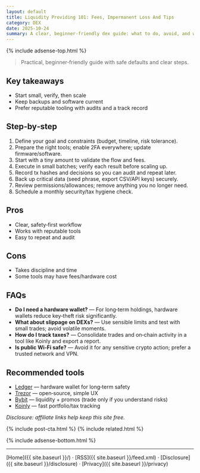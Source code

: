 ```yaml
---
layout: default
title: Liquidity Providing 101: Fees, Impermanent Loss And Tips
category: DEX
date: 2025-10-24
summary: A clear, beginner‑friendly dex guide: what to do, avoid, and which tools to use.
---
```


{% include adsense-top.html %}

> Practical, beginner‑friendly guide with safe defaults and clear steps.

## Key takeaways
- Start small, verify, then scale
- Keep backups and software current
- Prefer reputable tooling with audits and a track record

## Step‑by‑step
1. Define your goal and constraints (budget, timeline, risk tolerance).
2. Prepare the right tools; enable 2FA everywhere; update firmware/software.
3. Start with a tiny amount to validate the flow and fees.
4. Execute in small batches; verify each result before scaling up.
5. Record tx hashes and decisions so you can audit and repeat later.
6. Back up critical data (seed phrase, export CSV/API keys) securely.
7. Review permissions/allowances; remove anything you no longer need.
8. Schedule a monthly security/tax hygiene check.

## Pros
- Clear, safety‑first workflow
- Works with reputable tools
- Easy to repeat and audit

## Cons
- Takes discipline and time
- Some tools may have fees/hardware cost

## FAQs
- **Do I need a hardware wallet?** — For long‑term holdings, hardware wallets reduce key‑theft risk significantly.
- **What about slippage on DEXs?** — Use sensible limits and test with small trades; avoid volatile moments.
- **How do I track taxes?** — Consolidate trades and on‑chain activity in a tool like Koinly and export a report.
- **Is public Wi‑Fi safe?** — Avoid it for any sensitive crypto action; prefer a trusted network and VPN.

## Recommended tools
- <a data-aff="ledger" href="https://shop.ledger.com/?r=4143e5e3f7ea&utm_source=ctg&utm_medium=site&utm_campaign=aff">Ledger</a> — hardware wallet for long‑term safety
- <a data-aff="trezor" href="https://affil.trezor.io/aff_c?offer_id=235&aff_id=36471&source=ctg">Trezor</a> — open‑source, simple UX
- <a data-aff="bybit" href="https://www.bybit.com/">Bybit</a> — liquidity + promos (trade only if you understand risks)
- <a data-aff="koinly" href="https://koinly.io/?via=DA97E0B1&utm_source=affiliate">Koinly</a> — fast portfolio/tax tracking

*Disclosure: affiliate links help keep this site free.*

<script type="application/ld+json">{
  "@context": "https://schema.org",
  "@type": "FAQPage",
  "mainEntity": [
    {"@type": "Question", "name": "Do I need a hardware wallet?", "acceptedAnswer": {"@type": "Answer", "text": "For long-term holdings, a hardware wallet reduces risk."}},
    {"@type": "Question", "name": "What about slippage?", "acceptedAnswer": {"@type": "Answer", "text": "Use sensible limits and test with small trades."}},
    {"@type": "Question", "name": "How to track taxes?", "acceptedAnswer": {"@type": "Answer", "text": "Consolidate trades in a tool like Koinly and export a report."}}
  ]
}</script>

{% include post-cta.html %}
{% include related.html %}

{% include adsense-bottom.html %}

---

[Home]({{ site.baseurl }}/) · [RSS]({{ site.baseurl }}/feed.xml) · [Disclosure]({{ site.baseurl }}/disclosure) · [Privacy]({{ site.baseurl }}/privacy)
